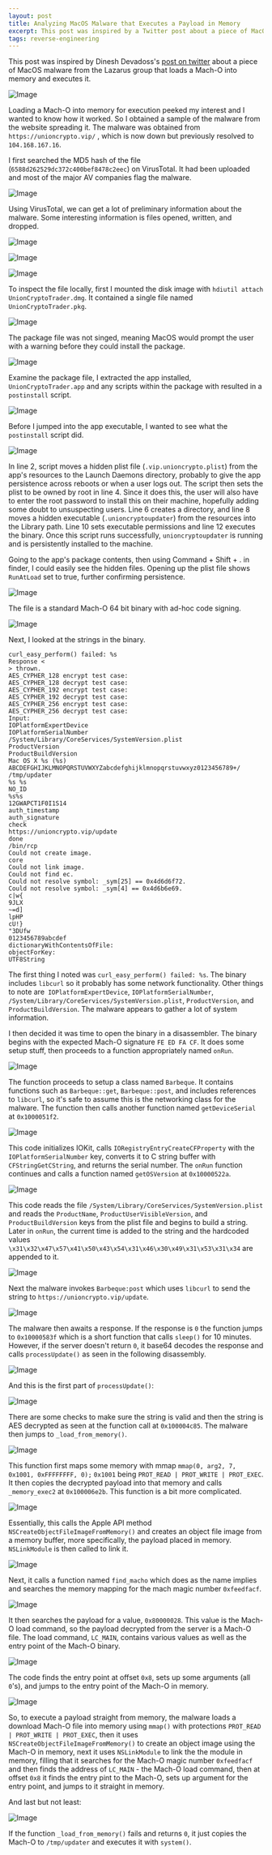 ```yaml
---
layout: post
title: Analyzing MacOS Malware that Executes a Payload in Memory
excerpt: This post was inspired by a Twitter post about a piece of MacOS malware created by the Lazarus Group. This malware has a special ability, it can load a Mach-O into memory and then execute it without it ever touching the disk.
tags: reverse-engineering
---
```


This post was inspired by Dinesh Devadoss's [post on twitter](https://twitter.com/dineshdina04/status/1201834142704394242?s=20) about a piece of MacOS malware from the Lazarus group that loads a Mach-O into memory and executes it.

![Image](https://starwarsfan2099.github.io/public/2020-1-22/Pic_1.png)

Loading a Mach-O into memory for execution peeked my interest and I wanted to know how it worked. So I obtained a sample of the malware from the website spreading it. The malware was obtained from `https://unioncrypto.vip/` , which is now down but previously resolved to `104.168.167.16`.

I first searched the MD5 hash of the file (`6588d262529dc372c400bef8478c2eec`) on VirusTotal. It had been uploaded and most of the major AV companies flag the malware. 

![Image](https://starwarsfan2099.github.io/public/2020-1-22/Pic_2.png)

Using VirusTotal, we can get a lot of preliminary information about the malware. Some interesting information is files opened, written, and dropped. 

![Image](https://starwarsfan2099.github.io/public/2020-1-22/Pic_3.png)

![Image](https://starwarsfan2099.github.io/public/2020-1-22/Pic_4.png)

![Image](https://starwarsfan2099.github.io/public/2020-1-22/Pic_5.png)

To inspect the file locally, first I mounted the disk image with `hdiutil attach UnionCryptoTrader.dmg`. It contained a single file named `UnionCryptoTrader.pkg`.

![Image](https://starwarsfan2099.github.io/public/2020-1-22/Pic_6.png)

The package file was not singed, meaning MacOS would prompt the user with a warning before they could install the package.

![Image](https://starwarsfan2099.github.io/public/2020-1-22/Pic_7.png)

Examine the package file, I extracted the app installed, `UnionCryptoTrader.app` and any scripts within the package with resulted in a `postinstall` script.

![Image](https://starwarsfan2099.github.io/public/2020-1-22/Pic_8.png)

Before I jumped into the app executable, I wanted to see what the `postinstall` script did.

![Image](https://starwarsfan2099.github.io/public/2020-1-22/Pic_9.png)

In line 2, script moves a hidden plist file (`.vip.unioncrypto.plist`) from the app's resources to the Launch Daemons directory, probably to give the app persistence across reboots or when a user logs out. The script then sets the plist to be owned by root in line 4. Since it does this, the user will also have to enter the root password to install this on their machine, hopefully adding some doubt to unsuspecting users. Line 6 creates a directory, and line 8 moves a hidden executable (`.unioncryptoupdater`) from the resources into the Library path. Line 10 sets executable permissions and line 12 executes the binary. Once this script runs successfully, `unioncryptoupdater` is running and is persistently installed to the machine.

Going to the app's package contents, then using Command + Shift + . in finder, I could easily see the hidden files. Opening up the plist file shows `RunAtLoad` set to true, further confirming persistence.

![Image](https://starwarsfan2099.github.io/public/2020-1-22/Pic_10.png)

The file is a standard Mach-O 64 bit binary with ad-hoc code signing.

![Image](https://starwarsfan2099.github.io/public/2020-1-22/Pic_11.png)

Next, I looked at the strings in the binary.


```
curl_easy_perform() failed: %s
Response <
> thrown.
AES_CYPHER_128 encrypt test case:
AES_CYPHER_128 decrypt test case:
AES_CYPHER_192 encrypt test case:
AES_CYPHER_192 decrypt test case:
AES_CYPHER_256 encrypt test case:
AES_CYPHER_256 decrypt test case:
Input:
IOPlatformExpertDevice
IOPlatformSerialNumber
/System/Library/CoreServices/SystemVersion.plist
ProductVersion
ProductBuildVersion
Mac OS X %s (%s)
ABCDEFGHIJKLMNOPQRSTUVWXYZabcdefghijklmnopqrstuvwxyz0123456789+/
/tmp/updater
%s %s
NO_ID
%s%s
12GWAPCT1F0I1S14
auth_timestamp
auth_signature
check
https://unioncrypto.vip/update
done
/bin/rcp
Could not create image.
core
Could not link image.
Could not find ec.
Could not resolve symbol: _sym[25] == 0x4d6d6f72.
Could not resolve symbol: _sym[4] == 0x4d6b6e69.
c|w{
9JLX
~=d]
lpHP
cU!}
"3DUfw
0123456789abcdef
dictionaryWithContentsOfFile:
objectForKey:
UTF8String
```

The first thing I noted was `curl_easy_perform() failed: %s`. The binary includes `libcurl` so it probably has some network functionality. Other things to note are` IOPlatformExpertDevice`, `IOPlatformSerialNumber`, `/System/Library/CoreServices/SystemVersion.plist`, `ProductVersion`, and `ProductBuildVersion`. The malware appears to gather a lot of system information.

I then decided it was time to open the binary in a disassembler. The binary begins with the expected Mach-O signature `FE ED FA CF`. It does some setup stuff, then proceeds to a function appropriately named `onRun`. 

![Image](https://starwarsfan2099.github.io/public/2020-1-22/Pic_12.png)

The function proceeds to setup a class named `Barbeque`. It contains functions such as `Barbeque::get`, `Barbeque::post`, and includes references to `libcurl`, so it's safe to assume this is the networking class for the malware. The function then calls another function named `getDeviceSerial` at `0x1000051f2`. 

![Image](https://starwarsfan2099.github.io/public/2020-1-22/Pic_13.png)

This code initializes IOKit, calls `IORegistryEntryCreateCFProperty` with the `IOPlatformSerialNumber` key, converts it to C string buffer with `CFStringGetCString`, and returns the serial number. The `onRun` function continues and calls a function named `getOSVersion` at `0x10000522a`.

![Image](https://starwarsfan2099.github.io/public/2020-1-22/Pic_14.png)

This code reads the file `/System/Library/CoreServices/SystemVersion.plist` and reads the `ProductName`, `ProductUserVisibleVersion`, and `ProductBuildVersion` keys from the plist file and begins to build a string. Later in `onRun`, the current time is added to the string and the hardcoded values `\x31\x32\x47\x57\x41\x50\x43\x54\x31\x46\x30\x49\x31\x53\x31\x34` are appended to it. 

![Image](https://starwarsfan2099.github.io/public/2020-1-22/Pic_15.png)

Next the malware invokes `Barbeque:post` which uses `libcurl` to send the string to `https://unioncrypto.vip/update`. 

![Image](https://starwarsfan2099.github.io/public/2020-1-22/Pic_16.png)

The malware then awaits a response. If the response is `0` the function jumps to `0x10000583f` which is a short function that calls `sleep()` for 10 minutes. However, if the server doesn't return `0`, it base64 decodes the response and calls `processUpdate()` as seen in the following disassembly. 

![Image](https://starwarsfan2099.github.io/public/2020-1-22/Pic_17.png)

And this is the first part of `processUpdate()`:

![Image](https://starwarsfan2099.github.io/public/2020-1-22/Pic_18.png)

There are some checks to make sure the string is valid and then the string is AES decrypted as seen at the function call at `0x100004c85`. The malware then jumps to `_load_from_memory()`.

![Image](https://starwarsfan2099.github.io/public/2020-1-22/Pic_19.png)

This function first maps some memory with mmap `mmap(0, arg2, 7, 0x1001, 0xFFFFFFFF, 0);` `0x1001` being `PROT_READ | PROT_WRITE | PROT_EXEC`. It then copies the decrypted payload into that memory and calls `_memory_exec2` at `0x100006e2b`. This function is a bit more complicated. 

![Image](https://starwarsfan2099.github.io/public/2020-1-22/Pic_20.png)

Essentially, this calls the Apple API method `NSCreateObjectFileImageFromMemory()` and creates an object file image from a memory buffer, more specifically, the payload placed in memory. `NSLinkModule` is then called to link it. 

![Image](https://starwarsfan2099.github.io/public/2020-1-22/Pic_21.png)

Next, it calls a function named `find_macho` which does as the name implies and searches the memory mapping for the mach magic number `0xfeedfacf`. 

![Image](https://starwarsfan2099.github.io/public/2020-1-22/Pic_22.png)

It then searches the payload for a value, `0x80000028`. This value is the Mach-O load command, so the payload decrypted from the server is a Mach-O file. The load command, `LC_MAIN`, contains various values as well as the entry point of the Mach-O binary. 

![Image](https://starwarsfan2099.github.io/public/2020-1-22/Pic_23.png)

The code finds the entry point at offset `0x8`, sets up some arguments (all `0`'s), and jumps to the entry point of the Mach-O in memory.

![Image](https://starwarsfan2099.github.io/public/2020-1-22/Pic_24.png)

So, to execute a payload straight from memory, the malware loads a download Mach-O file into memory using `mmap()` with protections `PROT_READ | PROT_WRITE | PROT_EXEC`, then it uses `NSCreateObjectFileImageFromMemory()` to create an object image using the Mach-O in memory, next it uses `NSLinkModule` to link the the module in memory, filling that it searches for the Mach-O magic number `0xfeedfacf` and then finds the address of `LC_MAIN` - the Mach-O load command, then at offset `0x8` it finds the entry pint to the Mach-O, sets up argument for the entry point, and jumps to it straight in memory.

And last but not least:

![Image](https://starwarsfan2099.github.io/public/2020-1-22/Pic_25.png)

If the function `_load_from_memory()` fails and returns `0`, it just copies the Mach-O to `/tmp/updater` and executes it with `system()`.
